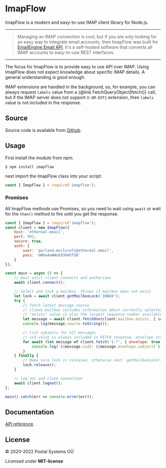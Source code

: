 # ImapFlow

ImapFlow is a modern and easy-to-use IMAP client library for Node.js.

---

> Managing an IMAP connection is cool, but if you are only looking for an easy way to integrate email accounts, then ImapFlow was built for [EmailEngine Email API](https://emailengine.app/). It's a self-hosted software that converts all IMAP accounts to easy-to-use REST interfaces.

---

The focus for ImapFlow is to provide easy to use API over IMAP. Using ImapFlow does not expect knowledge about specific IMAP details. A general understanding is good enough.

IMAP extensions are handled in the background, so, for example, you can always request `labels` value from a {@link FetchQueryObject|fetch()} call, but if the IMAP server does not support `X-GM-EXT1` extension, then `labels` value is not included in the response.

## Source

Source code is available from [Github](https://github.com/postalsys/imapflow).

## Usage

First install the module from npm:

```
$ npm install imapflow
```

next import the ImapFlow class into your script:

```js
const { ImapFlow } = require('imapflow');
```

### Promises

All ImapFlow methods use Promises, so you need to wait using `await` or wait for the `then()` method to fire until you get the response.

```js
const { ImapFlow } = require('imapflow');
const client = new ImapFlow({
    host: 'ethereal.email',
    port: 993,
    secure: true,
    auth: {
        user: 'garland.mcclure71@ethereal.email',
        pass: 'mW6e4wWWnEd3H4hT5B'
    }
});

const main = async () => {
    // Wait until client connects and authorizes
    await client.connect();

    // Select and lock a mailbox. Throws if mailbox does not exist
    let lock = await client.getMailboxLock('INBOX');
    try {
        // fetch latest message source
        // client.mailbox includes information about currently selected mailbox
        // "exists" value is also the largest sequence number available in the mailbox
        let message = await client.fetchOne(client.mailbox.exists, { source: true });
        console.log(message.source.toString());

        // list subjects for all messages
        // uid value is always included in FETCH response, envelope strings are in unicode.
        for await (let message of client.fetch('1:*', { envelope: true })) {
            console.log(`${message.uid}: ${message.envelope.subject}`);
        }
    } finally {
        // Make sure lock is released, otherwise next `getMailboxLock()` never returns
        lock.release();
    }

    // log out and close connection
    await client.logout();
};

main().catch(err => console.error(err));
```

## Documentation

[API reference](https://imapflow.com/module-imapflow-ImapFlow.html).

## License

&copy; 2020-2022 Postal Systems OÜ

Licensed under **MIT-license**
